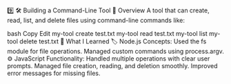9️⃣ 🛠️ Building a Command-Line Tool
📝 Overview
A tool that can create, read, list, and delete files using command-line commands like:

bash
Copy
Edit
my-tool create test.txt
my-tool read test.txt
my-tool list
my-tool delete test.txt
🚀 What I Learned
🏷️ Node.js Concepts:
Used the fs module for file operations.
Managed custom commands using process.argv.
⚙️ JavaScript Functionality:
Handled multiple operations with clear user prompts.
Managed file creation, reading, and deletion smoothly.
Improved error messages for missing files.
